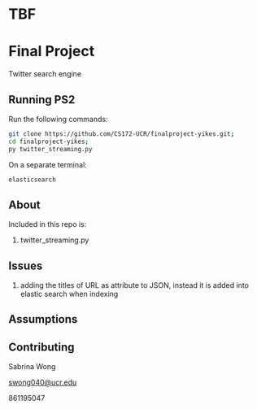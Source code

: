 # TBF

# Final Project
Twitter search engine

## Running PS2
Run the following commands:

```bash
git clone https://github.com/CS172-UCR/finalproject-yikes.git;
cd finalproject-yikes;
py twitter_streaming.py
```

On a separate terminal:
```bash
elasticsearch
```

## About
Included in this repo is: 
1. twitter_streaming.py


## Issues
1. adding the titles of URL as attribute to JSON, instead it is added into elastic search when indexing

## Assumptions


## Contributing

Sabrina Wong 

swong040@ucr.edu

861195047
